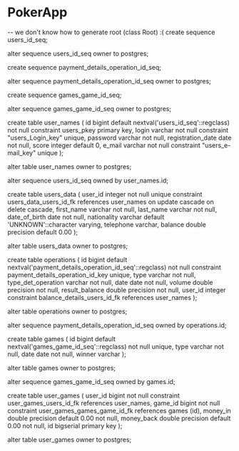 # PokerApp

-- we don't know how to generate root <with-no-name> (class Root) :(
create sequence users_id_seq;

alter sequence users_id_seq owner to postgres;

create sequence payment_details_operation_id_seq;

alter sequence payment_details_operation_id_seq owner to postgres;

create sequence games_game_id_seq;

alter sequence games_game_id_seq owner to postgres;

create table user_names
(
    id                bigint  default nextval('users_id_seq'::regclass) not null
        constraint users_pkey
            primary key,
    login             varchar                                           not null
        constraint "users_Login_key"
            unique,
    password          varchar                                           not null,
    registration_date date                                              not null,
    score             integer default 0,
    e_mail            varchar                                           not null
        constraint "users_e-mail_key"
            unique
);

alter table user_names
    owner to postgres;

alter sequence users_id_seq owned by user_names.id;

create table users_data
(
    user_id       integer not null
        unique
        constraint users_data_users_id_fk
            references user_names
            on update cascade on delete cascade,
    first_name    varchar not null,
    last_name     varchar not null,
    date_of_birth date    not null,
    nationality   varchar          default 'UNKNOWN'::character varying,
    telephone     varchar,
    balance       double precision default 0.00
);

alter table users_data
    owner to postgres;

create table operations
(
    id                 bigint default nextval('payment_details_operation_id_seq'::regclass) not null
        constraint payment_details_operation_id_key
            unique,
    type               varchar                                                              not null,
    type_det_operation varchar                                                              not null,
    date               date                                                                 not null,
    volume             double precision                                                     not null,
    result_balance     double precision                                                     not null,
    user_id            integer
        constraint balance_details_users_id_fk
            references user_names
);

alter table operations
    owner to postgres;

alter sequence payment_details_operation_id_seq owned by operations.id;

create table games
(
    id     bigint default nextval('games_game_id_seq'::regclass) not null
        unique,
    type   varchar                                               not null,
    date   date                                                  not null,
    winner varchar
);

alter table games
    owner to postgres;

alter sequence games_game_id_seq owned by games.id;

create table user_games
(
    user_id    bigint                        not null
        constraint user_games_users_id_fk
            references user_names,
    game_id    bigint                        not null
        constraint user_games_games_game_id_fk
            references games (id),
    money_in   double precision default 0.00 not null,
    money_back double precision default 0.00 not null,
    id         bigserial
        primary key
);

alter table user_games
    owner to postgres;

